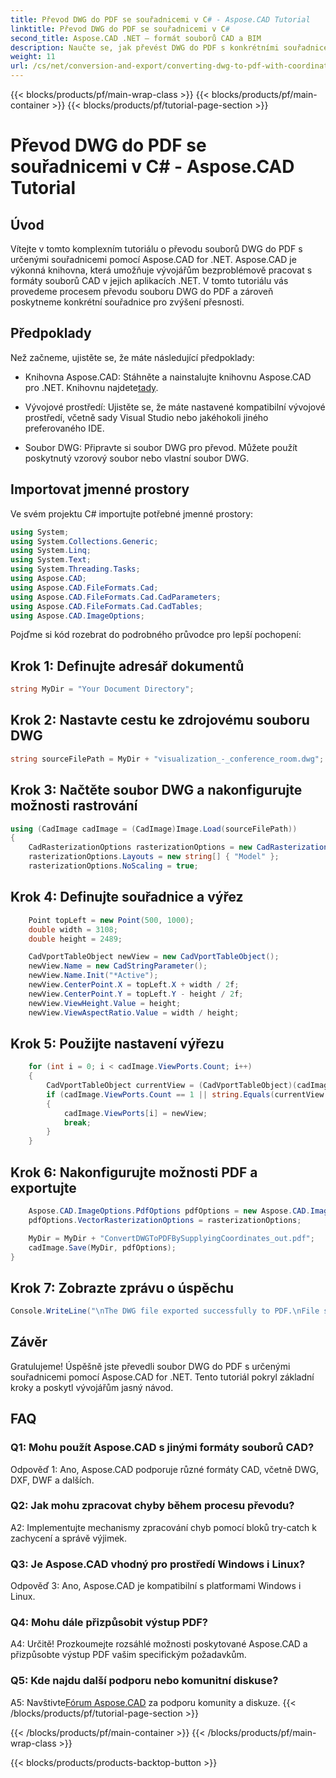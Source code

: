```yaml
---
title: Převod DWG do PDF se souřadnicemi v C# - Aspose.CAD Tutorial
linktitle: Převod DWG do PDF se souřadnicemi v C#
second_title: Aspose.CAD .NET – formát souborů CAD a BIM
description: Naučte se, jak převést DWG do PDF s konkrétními souřadnicemi v C# pomocí Aspose.CAD. Postupujte podle našeho podrobného průvodce pro přesné a efektivní převody souborů CAD.
weight: 11
url: /cs/net/conversion-and-export/converting-dwg-to-pdf-with-coordinates/
---
```


{{< blocks/products/pf/main-wrap-class >}}
{{< blocks/products/pf/main-container >}}
{{< blocks/products/pf/tutorial-page-section >}}

# Převod DWG do PDF se souřadnicemi v C# - Aspose.CAD Tutorial

## Úvod

Vítejte v tomto komplexním tutoriálu o převodu souborů DWG do PDF s určenými souřadnicemi pomocí Aspose.CAD for .NET. Aspose.CAD je výkonná knihovna, která umožňuje vývojářům bezproblémově pracovat s formáty souborů CAD v jejich aplikacích .NET. V tomto tutoriálu vás provedeme procesem převodu souboru DWG do PDF a zároveň poskytneme konkrétní souřadnice pro zvýšení přesnosti.

## Předpoklady

Než začneme, ujistěte se, že máte následující předpoklady:

- Knihovna Aspose.CAD: Stáhněte a nainstalujte knihovnu Aspose.CAD pro .NET. Knihovnu najdete[tady](https://releases.aspose.com/cad/net/).

- Vývojové prostředí: Ujistěte se, že máte nastavené kompatibilní vývojové prostředí, včetně sady Visual Studio nebo jakéhokoli jiného preferovaného IDE.

- Soubor DWG: Připravte si soubor DWG pro převod. Můžete použít poskytnutý vzorový soubor nebo vlastní soubor DWG.

## Importovat jmenné prostory

Ve svém projektu C# importujte potřebné jmenné prostory:

```csharp
using System;
using System.Collections.Generic;
using System.Linq;
using System.Text;
using System.Threading.Tasks;
using Aspose.CAD;
using Aspose.CAD.FileFormats.Cad;
using Aspose.CAD.FileFormats.Cad.CadParameters;
using Aspose.CAD.FileFormats.Cad.CadTables;
using Aspose.CAD.ImageOptions;
```

Pojďme si kód rozebrat do podrobného průvodce pro lepší pochopení:

## Krok 1: Definujte adresář dokumentů

```csharp
string MyDir = "Your Document Directory";
```

## Krok 2: Nastavte cestu ke zdrojovému souboru DWG

```csharp
string sourceFilePath = MyDir + "visualization_-_conference_room.dwg";
```

## Krok 3: Načtěte soubor DWG a nakonfigurujte možnosti rastrování

```csharp
using (CadImage cadImage = (CadImage)Image.Load(sourceFilePath))
{
    CadRasterizationOptions rasterizationOptions = new CadRasterizationOptions();
    rasterizationOptions.Layouts = new string[] { "Model" };
    rasterizationOptions.NoScaling = true;
```

## Krok 4: Definujte souřadnice a výřez

```csharp
    Point topLeft = new Point(500, 1000);
    double width = 3108;
    double height = 2489;

    CadVportTableObject newView = new CadVportTableObject();
    newView.Name = new CadStringParameter();
    newView.Name.Init("*Active");
    newView.CenterPoint.X = topLeft.X + width / 2f;
    newView.CenterPoint.Y = topLeft.Y - height / 2f;
    newView.ViewHeight.Value = height;
    newView.ViewAspectRatio.Value = width / height;
```

## Krok 5: Použijte nastavení výřezu

```csharp
    for (int i = 0; i < cadImage.ViewPorts.Count; i++)
    {
        CadVportTableObject currentView = (CadVportTableObject)(cadImage.ViewPorts[i]);
        if (cadImage.ViewPorts.Count == 1 || string.Equals(currentView.Name.Value.ToLowerInvariant(), "*active"))
        {
            cadImage.ViewPorts[i] = newView;
            break;
        }
    }
```

## Krok 6: Nakonfigurujte možnosti PDF a exportujte

```csharp
    Aspose.CAD.ImageOptions.PdfOptions pdfOptions = new Aspose.CAD.ImageOptions.PdfOptions();
    pdfOptions.VectorRasterizationOptions = rasterizationOptions;

    MyDir = MyDir + "ConvertDWGToPDFBySupplyingCoordinates_out.pdf";
    cadImage.Save(MyDir, pdfOptions);
}
```

## Krok 7: Zobrazte zprávu o úspěchu

```csharp
Console.WriteLine("\nThe DWG file exported successfully to PDF.\nFile saved at " + MyDir);
```

## Závěr

Gratulujeme! Úspěšně jste převedli soubor DWG do PDF s určenými souřadnicemi pomocí Aspose.CAD for .NET. Tento tutoriál pokryl základní kroky a poskytl vývojářům jasný návod.

## FAQ

### Q1: Mohu použít Aspose.CAD s jinými formáty souborů CAD?

Odpověď 1: Ano, Aspose.CAD podporuje různé formáty CAD, včetně DWG, DXF, DWF a dalších.

### Q2: Jak mohu zpracovat chyby během procesu převodu?

A2: Implementujte mechanismy zpracování chyb pomocí bloků try-catch k zachycení a správě výjimek.

### Q3: Je Aspose.CAD vhodný pro prostředí Windows i Linux?

Odpověď 3: Ano, Aspose.CAD je kompatibilní s platformami Windows i Linux.

### Q4: Mohu dále přizpůsobit výstup PDF?

A4: Určitě! Prozkoumejte rozsáhlé možnosti poskytované Aspose.CAD a přizpůsobte výstup PDF vašim specifickým požadavkům.

### Q5: Kde najdu další podporu nebo komunitní diskuse?

A5: Navštivte[Fórum Aspose.CAD](https://forum.aspose.com/c/cad/19) za podporu komunity a diskuze.
{{< /blocks/products/pf/tutorial-page-section >}}

{{< /blocks/products/pf/main-container >}}
{{< /blocks/products/pf/main-wrap-class >}}

{{< blocks/products/products-backtop-button >}}
